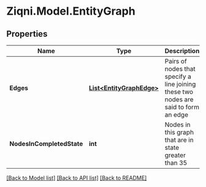 
# Ziqni.Model.EntityGraph

## Properties

Name | Type | Description | Notes
------------ | ------------- | ------------- | -------------
**Edges** | [**List&lt;EntityGraphEdge&gt;**](EntityGraphEdge.md) | Pairs of nodes that specify a line joining these two nodes are said to form an edge | [optional] 
**NodesInCompletedState** | **int** | Nodes in this graph that are in state greater than 35 | [optional] 

[[Back to Model list]](../README.md#documentation-for-models)
[[Back to API list]](../README.md#documentation-for-api-endpoints)
[[Back to README]](../README.md)

